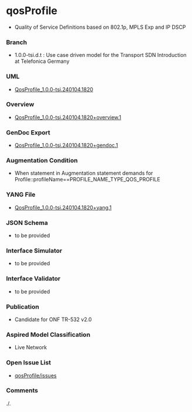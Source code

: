 # qosProfile
- Quality of Service Definitions based on 802.1p, MPLS Exp and IP DSCP

### Branch
- 1.0.0-tsi.d.t : Use case driven model for the Transport SDN Introduction at Telefonica Germany

### UML
- [QosProfile_1.0.0-tsi.240104.1820](./QosProfile_1.0.0-tsi.240104.1820.zip)

### Overview 
- [QosProfile_1.0.0-tsi.240104.1820+overview.1](./QosProfile_1.0.0-tsi.240104.1820+overview.1.png)

### GenDoc Export
- [QosProfile_1.0.0-tsi.240104.1820+gendoc.1](./QosProfile_1.0.0-tsi.240104.1820+gendoc.1.docx)

### Augmentation Condition
- When statement in Augmentation statement demands for Profile::profileName==PROFILE_NAME_TYPE_QOS_PROFILE

### YANG File
- [QosProfile_1.0.0-tsi.240104.1820+yang.1](./QosProfile_1.0.0-tsi.240104.1820+yang.1.zip)

### JSON Schema
- to be provided

### Interface Simulator
- to be provided

### Interface Validator
- to be provided

### Publication
- Candidate for ONF TR-532 v2.0 

### Aspired Model Classification
- Live Network

### Open Issue List
- [qosProfile/issues](../../issues)

### Comments
./.
